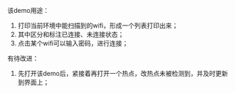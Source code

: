 该demo用途：
1. 打印当前环境中能扫描到的wifi，形成一个列表打印出来；
2. 其中区分和标注已连接、未连接状态；
3. 点击某个wifi可以输入密码，进行连接；

有待改进：
1. 先打开该demo后，紧接着再打开一个热点，改热点未被检测到，并及时更新到界面上；